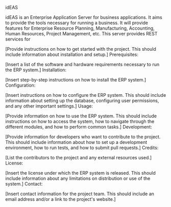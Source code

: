 idEAS

idEAS is an Enterprise Application Server for business applications. It aims to provide the tools necessary for running a business. It will provide features for Enterprise Resource Planning, Manufacturing, Accounting, Human Resources, Project Management, etc. This server provides REST services for 

[Provide instructions on how to get started with the project. This should include information about installation and setup.]
Prerequisites:

[Insert a list of the software and hardware requirements necessary to run the ERP system.]
Installation:

[Insert step-by-step instructions on how to install the ERP system.]
Configuration:

[Insert instructions on how to configure the ERP system. This should include information about setting up the database, configuring user permissions, and any other important settings.]
Usage:

[Provide information on how to use the ERP system. This should include instructions on how to access the system, how to navigate through the different modules, and how to perform common tasks.]
Development:

[Provide information for developers who want to contribute to the project. This should include information about how to set up a development environment, how to run tests, and how to submit pull requests.]
Credits:

[List the contributors to the project and any external resources used.]
License:

[Insert the license under which the ERP system is released. This should include information about any limitations on distribution or use of the system.]
Contact:

[Insert contact information for the project team. This should include an email address and/or a link to the project's website.]